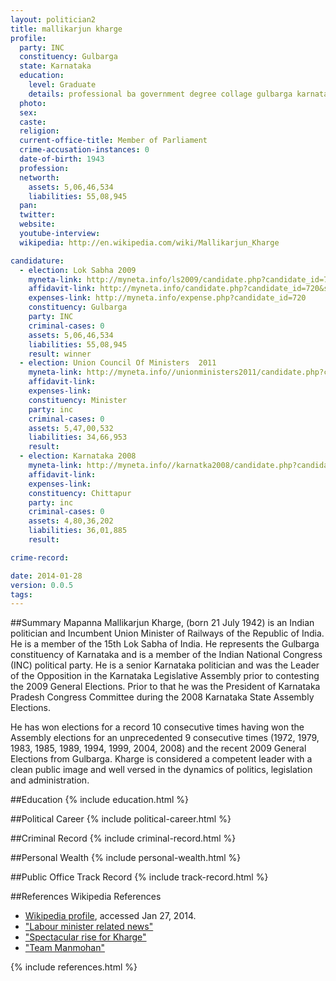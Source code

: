 ```yaml
---
layout: politician2
title: mallikarjun kharge
profile: 
  party: INC
  constituency: Gulbarga
  state: Karnataka
  education: 
    level: Graduate
    details: professional ba government degree collage gulbarga karnataka univerisity dharwad & llb karnataka univ, dharwad in 1967
  photo: 
  sex: 
  caste: 
  religion: 
  current-office-title: Member of Parliament
  crime-accusation-instances: 0
  date-of-birth: 1943
  profession: 
  networth: 
    assets: 5,06,46,534
    liabilities: 55,08,945
  pan: 
  twitter: 
  website: 
  youtube-interview: 
  wikipedia: http://en.wikipedia.com/wiki/Mallikarjun_Kharge

candidature: 
  - election: Lok Sabha 2009
    myneta-link: http://myneta.info/ls2009/candidate.php?candidate_id=720
    affidavit-link: http://myneta.info/candidate.php?candidate_id=720&scan=original
    expenses-link: http://myneta.info/expense.php?candidate_id=720
    constituency: Gulbarga 
    party: INC
    criminal-cases: 0
    assets: 5,06,46,534
    liabilities: 55,08,945
    result: winner 
  - election: Union Council Of Ministers  2011
    myneta-link: http://myneta.info//unionministers2011/candidate.php?candidate_id=17
    affidavit-link: 
    expenses-link: 
    constituency: Minister 
    party: inc
    criminal-cases: 0
    assets: 5,47,00,532
    liabilities: 34,66,953
    result:  
  - election: Karnataka 2008
    myneta-link: http://myneta.info//karnatka2008/candidate.php?candidate_id=562
    affidavit-link: 
    expenses-link: 
    constituency: Chittapur 
    party: inc
    criminal-cases: 0
    assets: 4,80,36,202
    liabilities: 36,01,885
    result:  

crime-record: 

date: 2014-01-28
version: 0.0.5
tags: 
---
```

##Summary
Mapanna Mallikarjun Kharge, (born 21 July 1942) is an Indian politician and Incumbent Union Minister of Railways of the Republic of India. He is a member of the 15th Lok Sabha of India. He represents the Gulbarga constituency of Karnataka and is a member of the Indian National Congress (INC) political party. He is a senior Karnataka politician and was the Leader of the Opposition in the Karnataka Legislative Assembly prior to contesting the 2009 General Elections. Prior to that he was the President of Karnataka Pradesh Congress Committee during the 2008 Karnataka State Assembly Elections.

He has won elections for a record 10 consecutive times having won the Assembly elections for an unprecedented 9 consecutive times (1972, 1979, 1983, 1985, 1989, 1994, 1999, 2004, 2008) and the recent 2009 General Elections from Gulbarga. Kharge is considered a competent leader with a clean public image and well versed in the dynamics of politics, legislation and administration.


##Education
{% include education.html %}


##Political Career
{% include political-career.html %}


##Criminal Record
{% include criminal-record.html %}


##Personal Wealth
{% include personal-wealth.html %}


##Public Office Track Record
{% include track-record.html %}


##References
Wikipedia References
- [Wikipedia profile]({{page.profile.wikipedia}}), accessed Jan 27, 2014.
- ["Labour minister related news"][wiki1]
- ["Spectacular rise for Kharge"][wiki2]
- ["Team Manmohan"][wiki3]

[wiki1]: http://business-standard.com/india/news/sails-103-employees-get-pms-shram-awards/149037/on
[wiki2]: http://www.hindu.com/2009/05/29/stories/2009052953700400.htm
[wiki3]: http://www.indianexpress.com/news/the-newlook-team-manmohan/467056/3


{% include references.html %}